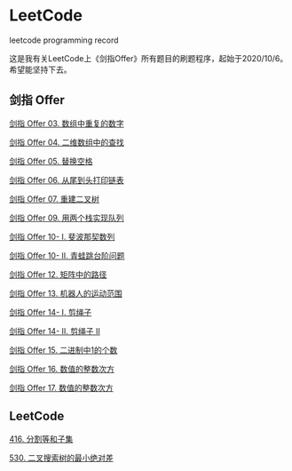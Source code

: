# LeetCode
 leetcode programming record

这是我有关LeetCode上《剑指Offer》所有题目的刷题程序，起始于2020/10/6。希望能坚持下去。

## 剑指 Offer

[剑指 Offer 03. 数组中重复的数字](src/main/java/com/deng/offer/Offer_03.java)

[剑指 Offer 04. 二维数组中的查找](src/main/java/com/deng/offer/Offer_04.java)

[剑指 Offer 05. 替换空格](src/main/java/com/deng/offer/Offer_05.java)

[剑指 Offer 06. 从尾到头打印链表](src/main/java/com/deng/offer/Offer_06.java)

[剑指 Offer 07. 重建二叉树](src/main/java/com/deng/offer/Offer_07.java)

[剑指 Offer 09. 用两个栈实现队列](src/main/java/com/deng/offer/Offer_09.java)

[剑指 Offer 10- I. 斐波那契数列](src/main/java/com/deng/offer/Offer_10_1.java)

[剑指 Offer 10- II. 青蛙跳台阶问题](src/main/java/com/deng/offer/Offer_10_2.java)

[剑指 Offer 12. 矩阵中的路径](src/main/java/com/deng/offer/Offer_12.java)

[剑指 Offer 13. 机器人的运动范围](src/main/java/com/deng/offer/Offer_13.java)

[剑指 Offer 14- I. 剪绳子](src/main/java/com/deng/offer/Offer_14_1.java)

[剑指 Offer 14- II. 剪绳子 II](src/main/java/com/deng/offer/Offer_14_2.java)

[剑指 Offer 15. 二进制中1的个数](src/main/java/com/deng/offer/Offer_15.java)

[剑指 Offer 16. 数值的整数次方](src/main/java/com/deng/offer/Offer_16.java)

[剑指 Offer 17. 数值的整数次方](src/main/java/com/deng/offer/Offer_17.java)

## LeetCode

[416. 分割等和子集](src/main/java/com/deng/lc/LeetCode_416.java)

[530. 二叉搜索树的最小绝对差](src/main/java/com/deng/lc/LeetCode_530.java)